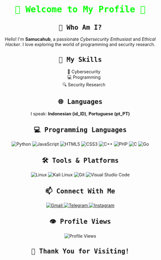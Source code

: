 <div align="center">
  <h1 style="font-family: 'Fira Code', monospace; color: #00FF00;">🌟 Welcome to My Profile 🌟</h1>
  
  <h2 style="font-family: 'Fira Code', monospace;">👤 Who Am I?</h2>
  <p>
    Hello! I'm <strong>Samucahub</strong>, a passionate <em>Cybersecurity Enthusiast</em> and <em>Ethical Hacker</em>. 
    I love exploring the world of programming and security research.
  </p>

  <h2 style="font-family: 'Fira Code', monospace;">🧠 My Skills</h2>
  <ul style="list-style-type: none;">
    <li>🔰 Cybersecurity</li>
    <li>💻 Programming</li>
    <li>🔍 Security Research</li>
  </ul>

  <h2 style="font-family: 'Fira Code', monospace;">🌐 Languages</h2>
  <p>
    I speak: <strong>Indonesian (id_ID)</strong>, <strong>Portuguese (pt_PT)</strong>
  </p>

  <h2 style="font-family: 'Fira Code', monospace;">💻 Programming Languages</h2>
  <p>
    <img src="https://img.shields.io/badge/Python-3776AB?style=for-the-badge&logo=python&logoColor=white" alt="Python"/>
    <img src="https://img.shields.io/badge/JavaScript-F7DF1E?style=for-the-badge&logo=javascript&logoColor=black" alt="JavaScript"/>
    <img src="https://img.shields.io/badge/HTML5-E34F26?style=for-the-badge&logo=html5&logoColor=white" alt="HTML5"/>
    <img src="https://img.shields.io/badge/CSS3-1572B6?style=for-the-badge&logo=css3&logoColor=white" alt="CSS3"/>
    <img src="https://img.shields.io/badge/C%2B%2B-00599C?style=for-the-badge&logo=c%2B%2B&logoColor=white" alt="C++"/>
    <img src="https://img.shields.io/badge/PHP-777BB4?style=for-the-badge&logo=php&logoColor=white" alt="PHP"/>
    <img src="https://img.shields.io/badge/C-00599C?style=for-the-badge&logo=c&logoColor=white" alt="C"/>
    <img src="https://img.shields.io/badge/Go-00ADD8?style=for-the-badge&logo=go&logoColor=white" alt="Go"/>
  </p>

  <h2 style="font-family: 'Fira Code', monospace;">🛠 Tools & Platforms</h2>
  <p>
    <img src="https://img.shields.io/badge/Linux-FCC624?style=for-the-badge&logo=linux&logoColor=black" alt="Linux"/>
    <img src="https://img.shields.io/badge/Kali_Linux-557C94?style=for-the-badge&logo=kali-linux&logoColor=white" alt="Kali Linux"/>
    <img src="https://img.shields.io/badge/Git-F05032?style=for-the-badge&logo=git&logoColor=white" alt="Git"/>
    <img src="https://img.shields.io/badge/VSCode-0078D4?style=for-the-badge&logo=visual%20studio%20code&logoColor=white" alt="Visual Studio Code"/>
  </p>

  <h2 style="font-family: 'Fira Code', monospace;">📫 Connect With Me</h2>
  <p>
    <a href="mailto:sasageyo960@gmail.com">
      <img src="https://img.shields.io/badge/Gmail-D14836?style=for-the-badge&logo=gmail&logoColor=white" alt="Gmail"/>
    </a>
    <a href="https://t.me/hellojura">
      <img src="https://img.shields.io/badge/Telegram-2CA5E0?style=for-the-badge&logo=telegram&logoColor=white" alt="Telegram"/>
    </a>
    <a href="https://instagram.com/octagronnn">
      <img src="https://img.shields.io/badge/Instagram-E4405F?style=for-the-badge&logo=instagram&logoColor=white" alt="Instagram"/>
    </a>
  </p>

  <h2 style="font-family: 'Fira Code', monospace;">👁️ Profile Views</h2>
  <img src="https://profile-counter.glitch.me/Samucahub/count.svg" alt="Profile Views"/>

  <h2 style="font-family: 'Fira Code', monospace;">🎉 Thank You for Visiting!</h2>
</div>

